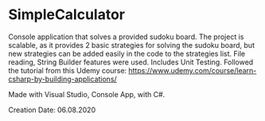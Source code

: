 # SimpleCalculator

Console application that solves a provided sudoku board. The project is scalable, as it provides 2 basic strategies for solving the sudoku board, but new strategies can be added easily in the code to the strategies list. File reading, String Builder features were used. Includes Unit Testing. Followed the tutorial from this Udemy course: https://www.udemy.com/course/learn-csharp-by-building-applications/

Made with Visual Studio, Console App, with C#. 

Creation Date: 06.08.2020
